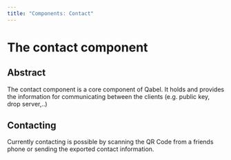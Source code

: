 ```yaml
---
title: "Components: Contact"
---
```

# The contact component

## Abstract

The contact component is a core component of Qabel.
It holds and provides the information for communicating between the clients (e.g. public key, drop server,..)

## Contacting

Currently contacting is possible by scanning the QR Code from a friends phone or sending the exported contact information.